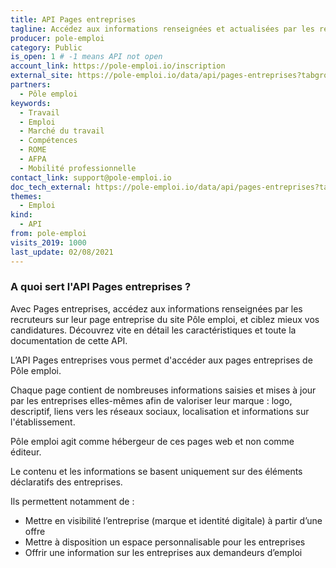 ```yaml
---
title: API Pages entreprises
tagline: Accédez aux informations renseignées et actualisées par les recruteurs sur leur page entreprise sur pole-emploi.fr, et ciblez mieux vos candidatures.
producer: pole-emploi
category: Public
is_open: 1 # -1 means API not open
account_link: https://pole-emploi.io/inscription
external_site: https://pole-emploi.io/data/api/pages-entreprises?tabgroup-api=documentation&doc-section=api-doc-section-caracteristiques
partners:
  - Pôle emploi
keywords:
  - Travail
  - Emploi
  - Marché du travail
  - Compétences
  - ROME
  - AFPA
  - Mobilité professionnelle
contact_link: support@pole-emploi.io
doc_tech_external: https://pole-emploi.io/data/api/pages-entreprises?tabgroup-api=documentation&doc-section=api-doc-section-caracteristiques
themes:
  - Emploi
kind:
  - API
from: pole-emploi
visits_2019: 1000
last_update: 02/08/2021
---
```


### A quoi sert l'API Pages entreprises ?

Avec Pages entreprises, accédez aux informations renseignées par les recruteurs sur leur page entreprise du site Pôle emploi, et ciblez mieux vos candidatures. Découvrez vite en détail les caractéristiques et toute la documentation de cette API.

L’API Pages entreprises vous permet d'accéder aux pages entreprises de Pôle emploi.

Chaque page contient de nombreuses informations saisies et mises à jour par les entreprises elles-mêmes afin de valoriser leur marque : logo, descriptif, liens vers les réseaux sociaux, localisation et informations sur l'établissement.

Pôle emploi agit comme hébergeur de ces pages web et non comme éditeur.

Le contenu et les informations se basent uniquement sur des éléments déclaratifs des entreprises.

Ils permettent notamment de :

- Mettre en visibilité l’entreprise (marque et identité digitale) à partir d’une offre
- Mettre à disposition un espace personnalisable pour les entreprises
- Offrir une information sur les entreprises aux demandeurs d’emploi

